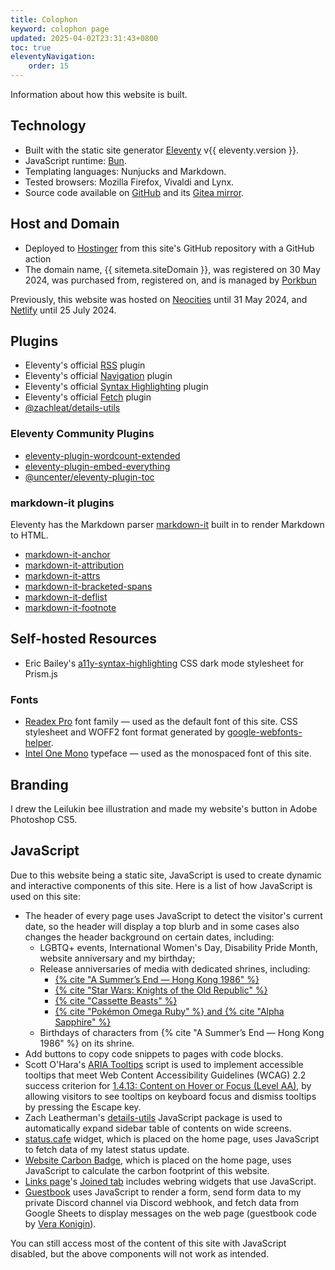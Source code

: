 ```yaml
---
title: Colophon
keyword: colophon page
updated: 2025-04-02T23:31:43+0800
toc: true
eleventyNavigation:
    order: 15
---
```


Information about how this website is built.

## Technology

* Built with the static site generator [Eleventy](https://www.11ty.dev/) v{{ eleventy.version }}.
* JavaScript runtime: [Bun](https://bun.sh).
* Templating languages: Nunjucks and Markdown.
* Tested browsers: Mozilla Firefox, Vivaldi and Lynx.
* Source code available on [GitHub](https://github.com/helenclx/leilukin-site) and its [Gitea mirror](https://git.32bit.cafe/Leilukin/leilukin-site).

## Host and Domain

* Deployed to [Hostinger](https://www.hostinger.my/) from this site's GitHub repository with a GitHub action
* The domain name, {{ sitemeta.siteDomain }}, was registered on 30 May 2024, was purchased from, registered on, and is managed by [Porkbun](https://porkbun.com/)

Previously, this website was hosted on [Neocities](https://neocities.org/) until 31 May 2024, and [Netlify](https://www.netlify.com/) until 25 July 2024.

## Plugins

* Eleventy's official [RSS](https://www.11ty.dev/docs/plugins/rss/) plugin
* Eleventy's official [Navigation](https://www.11ty.dev/docs/plugins/navigation/) plugin
* Eleventy's official [Syntax Highlighting](https://www.11ty.dev/docs/plugins/syntaxhighlight/) plugin
* Eleventy's official [Fetch](https://www.11ty.dev/docs/plugins/fetch/) plugin
* [@zachleat/details-utils](https://www.npmjs.com/package/@zachleat/details-utils)

### Eleventy Community Plugins

* [eleventy-plugin-wordcount-extended](https://www.npmjs.com/package/eleventy-plugin-wordcount-extended)
* [eleventy-plugin-embed-everything](https://www.npmjs.com/package/eleventy-plugin-embed-everything)
* [@uncenter/eleventy-plugin-toc](https://www.npmjs.com/package/@uncenter/eleventy-plugin-toc)

### markdown-it plugins

Eleventy has the Markdown parser [markdown-it](https://www.npmjs.com/package/markdown-it) built in to render Markdown to HTML.

* [markdown-it-anchor](https://www.npmjs.com/package/markdown-it-anchor)
* [markdown-it-attribution](https://www.npmjs.com/package/markdown-it-attribution)
* [markdown-it-attrs](https://www.npmjs.com/package/markdown-it-attrs)
* [markdown-it-bracketed-spans](https://www.npmjs.com/package/markdown-it-bracketed-spans)
* [markdown-it-deflist](https://www.npmjs.com/package/markdown-it-deflist)
* [markdown-it-footnote](https://www.npmjs.com/package/markdown-it-footnote)

## Self-hosted Resources

* Eric Bailey's [a11y-syntax-highlighting](https://github.com/ericwbailey/a11y-syntax-highlighting) CSS dark mode stylesheet for Prism.js

### Fonts

* [Readex Pro](https://fonts.google.com/specimen/Readex+Pro) font family — used as the default font of this site. CSS stylesheet and WOFF2 font format generated by [google-webfonts-helper](https://gwfh.mranftl.com/fonts).
* [Intel One Mono](https://www.intel.com/content/www/us/en/company-overview/one-monospace-font.html) typeface — used as the monospaced font of this site.

## Branding

I drew the Leilukin bee illustration and made my website's button in Adobe Photoshop CS5.

## JavaScript

Due to this website being a static site, JavaScript is used to create dynamic and interactive components of this site. Here is a list of how JavaScript is used on this site:

* The header of every page uses JavaScript to detect the visitor's current date, so the header will display a top blurb and in some cases also changes the header background on certain dates, including:
    * LGBTQ+ events, International Women's Day, Disability Pride Month, website anniversary and my birthday;
    * Release anniversaries of media with dedicated shrines, including:
        * [{% cite "A Summer’s End — Hong Kong 1986" %}](/shrines/asummersend)
        * [{% cite "Star Wars: Knights of the Old Republic" %}](/shrines/starwarskotor)
        * [{% cite "Cassette Beasts" %}](/shrines/cassettebeasts)
        * [{% cite "Pokémon Omega Ruby" %} and {% cite "Alpha Sapphire" %}](/shrines/pokemonoras)
    * Birthdays of characters from {% cite "A Summer’s End — Hong Kong 1986" %} on its shrine.
* Add buttons to copy code snippets to pages with code blocks.
* Scott O'Hara's [ARIA Tooltips](https://github.com/scottaohara/a11y_tooltips) script is used to implement accessible tooltips that meet Web Content Accessibility Guidelines (WCAG) 2.2 success criterion for [1.4.13: Content on Hover or Focus (Level AA)](https://www.w3.org/WAI/WCAG22/Understanding/content-on-hover-or-focus.html), by allowing visitors to see tooltips on keyboard focus and dismiss tooltips by pressing the Escape key.
* Zach Leatherman's [details-utils](https://www.npmjs.com/package/@zachleat/details-utils) JavaScript package is used to automatically expand sidebar table of contents on wide screens.
* [status.cafe](https://status.cafe/) widget, which is placed on the home page, uses JavaScript to fetch data of my latest status update.
* [Website Carbon Badge](https://www.websitecarbon.com/badge/), which is placed on the home page, uses JavaScript to calculate the carbon footprint of this website.
* [Links page](/links)'s [Joined tab](/links/#joined) includes webring widgets that use JavaScript.
* [Guestbook](/guestbook) uses JavaScript to render a form, send form data to my private Discord channel via Discord webhook, and fetch data from Google Sheets to display messages on the web page (guestbook code by [Vera Konigin](https://groundedwren.neocities.org/pages/controls/guestbookDemo)).

You can still access most of the content of this site with JavaScript disabled, but the above components will not work as intended.
